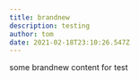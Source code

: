 ```yaml
---
title: brandnew
description: testing
author: tom
date: 2021-02-18T23:10:26.547Z
---
```

some brandnew content for test
